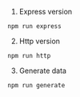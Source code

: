 1. Express version
```
npm run express
```
2. Http version
```
npm run http
```
3. Generate data
```
npm run generate
```